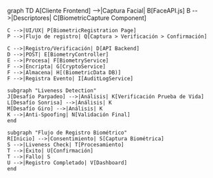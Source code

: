 graph TD
A[Cliente Frontend] -->|Captura Facial| B[FaceAPI.js]
B -->|Descriptores| C[BiometricCapture Component]

    C -->|UI/UX| P[BiometricRegistration Page]
    P -->|Flujo de registro| Q[Captura > Verificación > Confirmación]

    C -->|Registro/Verificación| D[API Backend]
    D -->|POST| E[BiometryController]
    E -->|Procesa| F[BiometryService]
    F -->|Encripta| G[CryptoService]
    F -->|Almacena| H[(BiometricData DB)]
    F -->|Registra Evento| I[AuditLogService]

    subgraph "Liveness Detection"
    J[Desafío Parpadeo] -->|Análisis| K[Verificación Prueba de Vida]
    L[Desafío Sonrisa] -->|Análisis| K
    M[Desafío Giro] -->|Análisis| K
    K -->|Anti-Spoofing| N[Validación Final]
    end

    subgraph "Flujo de Registro Biométrico"
    R[Inicio] -->|Consentimiento| S[Captura Biométrica]
    S -->|Liveness Check| T[Procesamiento]
    T -->|Éxito| U[Confirmación]
    T -->|Fallo| S
    U -->|Registro Completado| V[Dashboard]
    end
